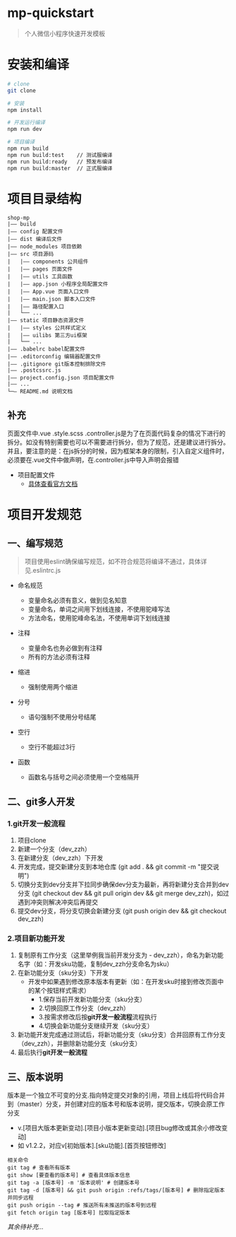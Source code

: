 # mp-quickstart

> 个人微信小程序快速开发模板


# 安装和编译
``` bash
# clone
git clone

# 安装
npm install

# 开发运行编译
npm run dev

# 项目编译
npm run build
npm run build:test    // 测试服编译
npm run build:ready   // 预发布编译
npm run build:master  // 正式服编译
```

# 项目目录结构

    shop-mp
    |—— build
    |—— config 配置文件
    |—— dist 编译后文件
    |—— node_modules 项目依赖
    |—— src 项目源码
    |   |—— components 公共组件
    |   |—— pages 页面文件
    |   |—— utils 工具函数
    |   |—— app.json 小程序全局配置文件
    |   |—— App.vue 页面入口文件
    |   |—— main.json 脚本入口文件
    |   |—— 路径配置入口
    |   └── ...
    |—— static 项目静态资源文件
    |   |—— styles 公共样式定义
    |   |—— uilibs 第三方ui框架
    |   └── ...
    |—— .babelrc babel配置文件
    |—— .editorconfig 编辑器配置文件
    |—— .gitignore git版本控制排除文件
    |—— .postcssrc.js
    |—— project.config.json 项目配置文件
    |—— ...
    └─— README.md 说明文档

## 补充

页面文件中.vue .style.scss .controller.js是为了在页面代码复杂的情况下进行的拆分。如没有特别需要也可以不需要进行拆分，但为了规范，还是建议进行拆分。
并且，要注意的是：在js拆分的时候，因为框架本身的限制，引入自定义组件时，必须要在.vue文件中做声明，在.controller.js中导入声明会报错

- 项目配置文件
  - [具体查看官方文档](https://developers.weixin.qq.com/miniprogram/dev/devtools/projectconfig.html?t=18091916)

# 项目开发规范

## 一、编写规范

  > 项目使用eslint确保编写规范，如不符合规范将编译不通过，具体详见.eslintrc.js

  - 命名规范
    - 变量命名必须有意义，做到见名知意
    - 变量命名，单词之间用下划线连接，不使用驼峰写法
    - 方法命名，使用驼峰命名法，不使用单词下划线连接

  - 注释
    - 变量命名也务必做到有注释
    - 所有的方法必须有注释

  - 缩进
    - 强制使用两个缩进

  - 分号
    - 语句强制不使用分号结尾

  - 空行
    - 空行不能超过3行

  - 函数
    - 函数名与括号之间必须使用一个空格隔开


## 二、git多人开发

### 1.git开发一般流程

1. 项目clone
2. 新建一个分支（dev_zzh）
3. 在新建分支（dev_zzh）下开发
4. 开发完成，提交新建分支到本地仓库 (git add . && git commit -m "提交说明")
5. 切换分支到dev分支并下拉同步确保dev分支为最新，再将新建分支合并到dev分支 (git checkout dev && git pull origin dev && git merge dev_zzh)，如过遇到冲突则解决冲突后再提交
6. 提交dev分支，将分支切换会新建分支 (git push origin dev && git checkout dev_zzh)

### 2.项目新功能开发

1. 复制原有工作分支（这里举例我当前开发分支为 - dev_zzh），命名为新功能名字（如：开发sku功能，复制dev_zzh分支命名为sku）
2. 在新功能分支（sku分支）下开发
    - 开发中如果遇到修改原本版本有更新（如：在开发sku时接到修改页面中的某个按钮样式需求）
        * 1.保存当前开发新功能分支（sku分支）
        * 2.切换回原工作分支（dev_zzh）
        * 3.按需求修改后按**git开发一般流程**流程执行
        * 4.切换会新功能分支继续开发（sku分支）
3. 新功能开发完成通过测试后，将新功能分支（sku分支）合并回原有工作分支（dev_zzh），并删除新功能分支（sku分支）
4. 最后执行**git开发一般流程**


## 三、版本说明
  版本是一个独立不可变的分支.指向特定提交对象的引用，项目上线后将代码合并到（master）分支，并创建对应的版本号和版本说明，提交版本，切换会原工作分支
  - v.[项目大版本更新变动].[项目小版本更新变动].[项目bug修改或其余小修改变动]
  - 如 v1.2.2，对应v[初始版本].[sku功能].[首页按钮修改]
  ```git
  相关命令
  git tag # 查看所有版本
  git show [要查看的版本号] # 查看具体版本信息
  git tag -a [版本号] -m '版本说明' # 创建版本号
  git tag -d [版本号] && git push origin :refs/tags/[版本号] # 删除指定版本并同步远程
  git push origin --tag # 推送所有未推送的版本号到远程
  git fetch origin tag [版本号] 拉取指定版本
  ```

*其余待补充...*
